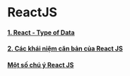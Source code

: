# ReactJS

#### [1. React - Type of Data](https://github.com/daodc/Front-End-Develop-Technicals/blob/master/Reactjs-type.md)

#### [2. Các khái niệm căn bản của React JS](https://github.com/daodc/Front-End-Develop-Technicals/blob/master/Reactjs-concept.md)

#### [Một số chú ý React JS](https://github.com/daodc/Front-End-Develop-Technicals/blob/master/Reactjs-remark.md)


